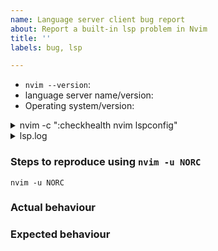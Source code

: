 ```yaml
---
name: Language server client bug report
about: Report a built-in lsp problem in Nvim
title: ''
labels: bug, lsp

---
```


<!-- Before reporting: search existing issues and check the FAQ. -->

- `nvim --version`:
- language server name/version:
- Operating system/version:

<details>
<summary>nvim -c ":checkhealth nvim lspconfig"</summary>

<!-- Paste the results from `nvim -c ":checkhealth nvim lspconfig"` here. -->

</details>

<details>
<summary>lsp.log</summary>

<!--
Please paste the lsp log before and after the problem.

You can set log level like this.
`:lua vim.lsp.set_log_level("debug")`

You can find the location of the log with the following command.
`:lua print(vim.lsp.get_log_path())`
-->

</details>

### Steps to reproduce using `nvim -u NORC`

```
nvim -u NORC
```

### Actual behaviour

### Expected behaviour

